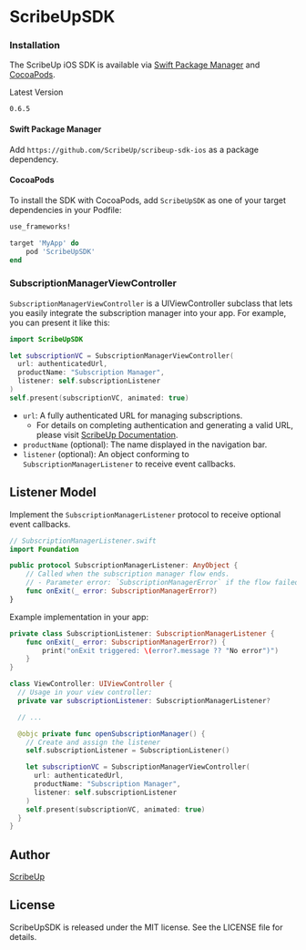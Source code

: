 # ScribeUpSDK


### Installation

The ScribeUp iOS SDK is available via [Swift Package Manager](https://swift.org/package-manager/) and [CocoaPods](https://cocoapods.org/).

Latest Version
```
0.6.5
```

#### Swift Package Manager
Add `https://github.com/ScribeUp/scribeup-sdk-ios` as a package dependency.

#### CocoaPods
To install the SDK with CocoaPods, add `ScribeUpSDK` as one of your target dependencies in your Podfile:

```ruby
use_frameworks!

target 'MyApp' do
    pod 'ScribeUpSDK'
end
```

### SubscriptionManagerViewController

`SubscriptionManagerViewController` is a UIViewController subclass that lets you easily integrate the subscription manager into your app. For example, you can present it like this:

```swift
import ScribeUpSDK

let subscriptionVC = SubscriptionManagerViewController(
  url: authenticatedUrl,
  productName: "Subscription Manager",
  listener: self.subscriptionListener
)
self.present(subscriptionVC, animated: true)
```

- `url`: A fully authenticated URL for managing subscriptions.
  - For details on completing authentication and generating a valid URL, please visit [ScribeUp Documentation](https://docs.scribeup.io).
- `productName` (optional): The name displayed in the navigation bar.
- `listener` (optional): An object conforming to `SubscriptionManagerListener` to receive event callbacks.


## Listener Model
Implement the `SubscriptionManagerListener` protocol to receive optional event callbacks.
```swift
// SubscriptionManagerListener.swift
import Foundation

public protocol SubscriptionManagerListener: AnyObject {
    // Called when the subscription manager flow ends.
    // - Parameter error: `SubscriptionManagerError` if the flow failed or `nil` on success.
    func onExit(_ error: SubscriptionManagerError?)
}
```

Example implementation in your app:
```swift
private class SubscriptionListener: SubscriptionManagerListener {
    func onExit(_ error: SubscriptionManagerError?) {
        print("onExit triggered: \(error?.message ?? "No error")")
    }
}

class ViewController: UIViewController {
  // Usage in your view controller:
  private var subscriptionListener: SubscriptionManagerListener?

  // ...

  @objc private func openSubscriptionManager() {
    // Create and assign the listener
    self.subscriptionListener = SubscriptionListener()

    let subscriptionVC = SubscriptionManagerViewController(
      url: authenticatedUrl,
      productName: "Subscription Manager",
      listener: self.subscriptionListener
    )
    self.present(subscriptionVC, animated: true)
  }
}
```

## Author

[ScribeUp](https://scribeup.io)

## License
ScribeUpSDK is released under the MIT license. See the LICENSE file for details.
